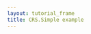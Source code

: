 ```yaml
---
layout: tutorial_frame
title: CRS.Simple example
---
```

<script type="module">
	import L, {Map, CRS, ImageOverlay, LatLng, Marker} from 'leaflet';

	const map = new Map('map', {
		crs: CRS.Simple,
		minZoom: -3
	});

	const bounds = [[-26.5, -25], [1021.5, 1023]];
	const image = new ImageOverlay('uqm_map_full.png', bounds).addTo(map);

	const sol = new LatLng([145, 175]);
	const marker = new Marker(sol).addTo(map);

	map.setView([70, 120], 1);

	globalThis.L = L; // only for debugging in the developer console
	globalThis.map = map; // only for debugging in the developer console
</script>
